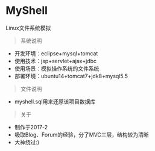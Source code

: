# MyShell
Linux文件系统模拟

>系统说明

* 开发环境：eclipse+mysql+tomcat
* 使用技术：jsp+servlet+ajax+jdbc
* 使用场景：模拟操作系统的文件系统
* 部署环境：ubuntu14+tomcat7+jdk8+mysql5.5

> 文件说明	 

* myshell.sql用来还原该项目数据库

>关于

* 制作于2017-2
* 吸取Blog、Forum的经验，分了MVC三层，结构较为清晰
* 大神绕过:)
